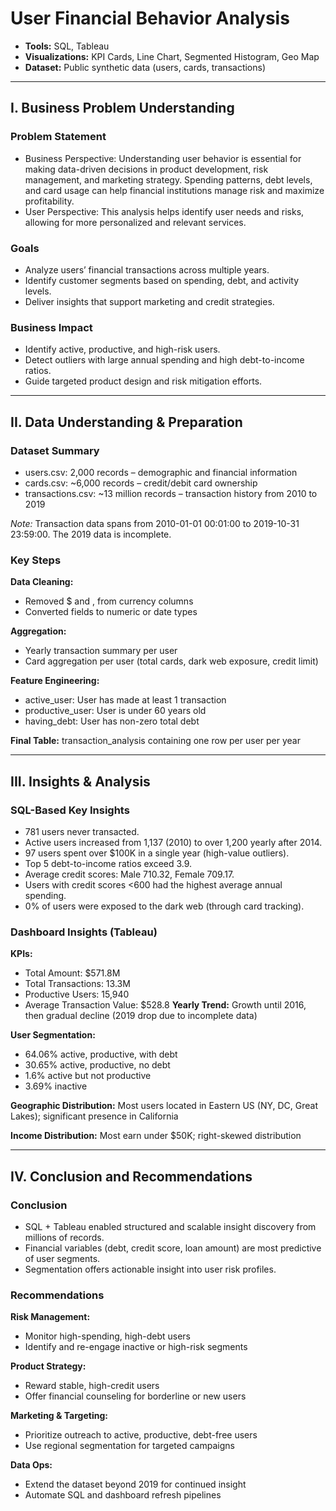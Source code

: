 # User Financial Behavior Analysis
- **Tools:** SQL, Tableau
- **Visualizations:** KPI Cards, Line Chart, Segmented Histogram, Geo Map
- **Dataset:** Public synthetic data (users, cards, transactions)

---

## I. Business Problem Understanding
### Problem Statement
- Business Perspective: Understanding user behavior is essential for making data-driven decisions in product development, risk management, and marketing strategy. Spending patterns, debt levels, and card usage can help financial institutions manage risk and maximize profitability.
- User Perspective: This analysis helps identify user needs and risks, allowing for more personalized and relevant services.

### Goals
- Analyze users’ financial transactions across multiple years.
- Identify customer segments based on spending, debt, and activity levels.
- Deliver insights that support marketing and credit strategies.

### Business Impact
- Identify active, productive, and high-risk users.
- Detect outliers with large annual spending and high debt-to-income ratios.
- Guide targeted product design and risk mitigation efforts.

---

## II. Data Understanding & Preparation
### Dataset Summary
- users.csv: 2,000 records – demographic and financial information
- cards.csv: ~6,000 records – credit/debit card ownership
- transactions.csv: ~13 million records – transaction history from 2010 to 2019

*Note:* Transaction data spans from 2010-01-01 00:01:00 to 2019-10-31 23:59:00. The 2019 data is incomplete.

### Key Steps
**Data Cleaning:**
- Removed $ and , from currency columns
- Converted fields to numeric or date types

**Aggregation:**
- Yearly transaction summary per user
- Card aggregation per user (total cards, dark web exposure, credit limit)

**Feature Engineering:**
- active_user: User has made at least 1 transaction
- productive_user: User is under 60 years old
- having_debt: User has non-zero total debt

**Final Table:** transaction_analysis containing one row per user per year

---

## III. Insights & Analysis
### SQL-Based Key Insights
- 781 users never transacted.
- Active users increased from 1,137 (2010) to over 1,200 yearly after 2014.
- 97 users spent over $100K in a single year (high-value outliers).
- Top 5 debt-to-income ratios exceed 3.9.
- Average credit scores: Male 710.32, Female 709.17.
- Users with credit scores <600 had the highest average annual spending.
- 0% of users were exposed to the dark web (through card tracking).

### Dashboard Insights (Tableau)
**KPIs:**
- Total Amount: $571.8M
- Total Transactions: 13.3M
- Productive Users: 15,940
- Average Transaction Value: $528.8
**Yearly Trend:** Growth until 2016, then gradual decline (2019 drop due to incomplete data)

**User Segmentation:**
- 64.06% active, productive, with debt
- 30.65% active, productive, no debt
- 1.6% active but not productive
- 3.69% inactive

**Geographic Distribution:** Most users located in Eastern US (NY, DC, Great Lakes); significant presence in California

**Income Distribution:** Most earn under $50K; right-skewed distribution

---

## IV. Conclusion and Recommendations
### Conclusion
- SQL + Tableau enabled structured and scalable insight discovery from millions of records.
- Financial variables (debt, credit score, loan amount) are most predictive of user segments.
- Segmentation offers actionable insight into user risk profiles.

### Recommendations
**Risk Management:**
- Monitor high-spending, high-debt users
- Identify and re-engage inactive or high-risk segments

**Product Strategy:**
- Reward stable, high-credit users
- Offer financial counseling for borderline or new users

**Marketing & Targeting:**
- Prioritize outreach to active, productive, debt-free users
- Use regional segmentation for targeted campaigns

**Data Ops:**
- Extend the dataset beyond 2019 for continued insight
- Automate SQL and dashboard refresh pipelines

